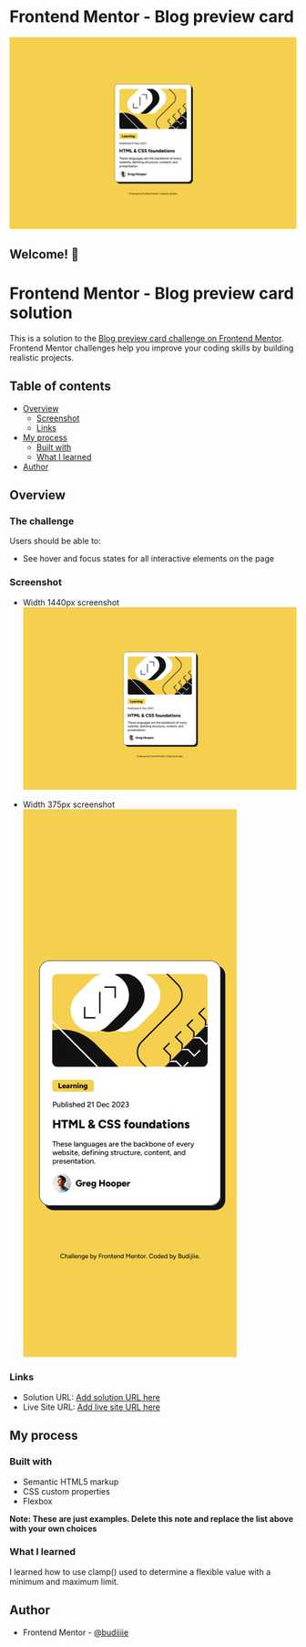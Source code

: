 # Frontend Mentor - Blog preview card

![Design preview for the Blog preview card coding challenge](./width%201440px.png)

## Welcome! 👋

# Frontend Mentor - Blog preview card solution

This is a solution to the [Blog preview card challenge on Frontend Mentor](https://www.frontendmentor.io/challenges/blog-preview-card-ckPaj01IcS). Frontend Mentor challenges help you improve your coding skills by building realistic projects. 

## Table of contents

- [Overview](#overview)
  - [Screenshot](#screenshot)
  - [Links](#links)
- [My process](#my-process)
  - [Built with](#built-with)
  - [What I learned](#what-i-learned)
- [Author](#author)

## Overview

### The challenge

Users should be able to:

- See hover and focus states for all interactive elements on the page

### Screenshot

- Width 1440px screenshot
![width 1440px](./width%201440px.png)

- Width 375px screenshot
![width 375px](./width%20375px.png)

### Links

- Solution URL: [Add solution URL here](https://your-solution-url.com)
- Live Site URL: [Add live site URL here](https://your-live-site-url.com)

## My process

### Built with

- Semantic HTML5 markup
- CSS custom properties
- Flexbox

**Note: These are just examples. Delete this note and replace the list above with your own choices**

### What I learned

I learned how to use clamp() used to determine a flexible value with a minimum and maximum limit.

## Author

- Frontend Mentor - [@budijiie](https://www.frontendmentor.io/profile/budijiie)


